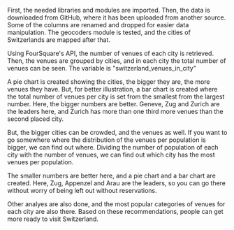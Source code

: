 First, the needed libraries and modules are imported. Then, the data is downloaded from GitHub, where it has been uploaded from another source. Some of the columns are renamed and dropped for easier data manipulation. The geocoders module is tested, and the cities of Switzerlands are mapped after that.

Using FourSquare's API, the number of venues of each city is retrieved. Then, the venues are grouped by cities, and in each city the total number of venues can be seen. The variable is "switzerland_venues_in_city"

A pie chart is created showing the cities, the bigger they are, the more venues they have. But, for better illustration, a bar chart is created where the total number of venues per city is set from the smallest from the largest number. Here, the bigger numbers are better. Geneve, Zug and Zurich are the leaders here, and Zurich has more than one third more venues than the second placed city.

But, the bigger cities can be crowded, and the venues as well. If you want to go somewhere where the distribution of the venues per population is bigger, we can find out where. Dividing the number of population of each city with the number of venues, we can find out which city has the most venues per population.

The smaller numbers are better here, and a pie chart and a bar chart are created. Here, Zug, Appenzel and Arau are the leaders, so you can go there without worry of being left out without reservations.

Other analyes are also done, and the most popular categories of venues for each city are also there. Based on these recommendations, people can get more ready to visit Switzerland.
